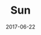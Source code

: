 ---
title: Sun
date: '2017-06-22'
thumb_image: images/mar-2yo/sun.jpg
thumb_image_alt: Sun
image: images/mar-2yo/sun.jpg
image_alt: Sun
template: project
---	